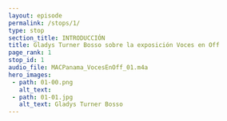 ```yaml
---
layout: episode
permalink: /stops/1/
type: stop
section_title: INTRODUCCIÓN
title: Gladys Turner Bosso sobre la exposición Voces en Off
page_rank: 1
stop_id: 1
audio_file: MACPanama_VocesEnOff_01.m4a
hero_images:
 - path: 01-00.png
   alt_text: 
 - path: 01-01.jpg
   alt_text: Gladys Turner Bosso
---
```

